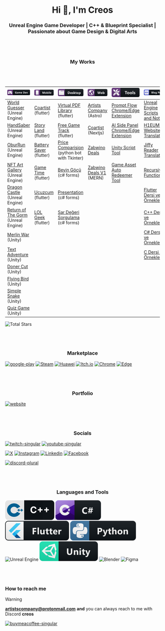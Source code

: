 <h1 align="center">Hi 👋, I'm Creos</h1>
<h3 align="center">Unreal Engine Game Developer | C++ & Blueprint Specialist | Passionate about Game Design & Digital Arts</h3>
<hr style="height:30pt; visibility:hidden;" />

<h3 align="center">My Works</h1>
<hr style="height:30pt; visibility:hidden;" />

| ![Game](https://raw.githubusercontent.com/MikeCodesDotNET/ColoredBadges/master/svg/dev/misc/gamedev.svg)        | ![Mobile](https://raw.githubusercontent.com/MikeCodesDotNET/ColoredBadges/master/svg/dev/misc/mobile.svg)  |   ![Desktop](https://raw.githubusercontent.com/MikeCodesDotNET/ColoredBadges/master/svg/dev/misc/desktop.svg)    | ![Website](https://raw.githubusercontent.com/MikeCodesDotNET/ColoredBadges/master/svg/dev/misc/web.svg)    | ![Tools](https://raw.githubusercontent.com/MikeCodesDotNET/ColoredBadges/master/svg/dev/misc/tools.svg)                                           |  ![Blogs](https://raw.githubusercontent.com/MikeCodesDotNET/ColoredBadges/master/svg/blogs/devto.svg)      |
|-----------------------------------------------------------------------------------------------------------------|------------------------------------------------------------------------------------------------------------|------------------------------------------------------------------------------------------------------------------|------------------------------------------------------------------------------------------------------------|---------------------------------------------------------------------------------------------------------------------------------------------------|------------------------------------------------------------------------------------------------------------|
| [World Guesser](https://store.steampowered.com/app/2402620/World_Guesser/) (Unreal Engine)                      | [Coartist](https://play.google.com/store/apps/details?id=com.artistscompany.coartist) (flutter)            | [Virtual PDF Library](https://github.com/creosB/Virtual-pdf-library) (flutter)                                   | [Artists Company](https://artistscompany.net/) (Astro)                                                     | [Prompt Flow Chrome/Edge Extension](https://chromewebstore.google.com/detail/prompt-flow/dccdogklejddekpeccaelmamopaincni)                        | [Unreal Engine Scripts and Notes](https://github.com/creosB/UnrealScriptsandNotes)                         |
| [HandSaber](https://github.com/creosB/handsaber) (Unreal Engine)                                                | [Story Land](https://play.google.com/store/apps/details?id=com.artistscompany.story_land) (flutter)        | [Free Game Track](https://github.com/creosB/FreeGameTrack) (flutter)                                             | [Coartist](https://coartist.net) (Nextjs)                                                                  | [AI Side Panel Chrome/Edge Extension](https://github.com/creosB/AI-Side-Panel-Extension)                                                          | [H1EUMU Website Translation](https://github.com/creosB/h1emu_langs)                                        |
| [OburRun](https://github.com/creosB/OburRun)      (Unreal Engine)                                               | [Battery Saver](https://github.com/creosB/Battery-Saver) (flutter)                                         | [Price Comparision](https://github.com/creosB/Price-Comparision) (python bot with Tkinter)                       | [Zabwino Deals](https://zabwinodeals.com/)                                                                 | [Unity Script Tool](https://github.com/creosB/Unity-Scripts)                                                                                      | [Jiffy Reader Translation](https://github.com/asieduernest12/jiffyreader.com/pull/23)                      |
| [NFT Art Gallery](https://github.com/creosB/NFT-Art-Gallery) (Unreal Engine)                                    | [Game Time](https://appgallery.huawei.com/app/C103146211)  (flutter)                                       | [Beyin Göçü](https://github.com/creosB/Beyin-Gocu-Application) (c# forms)                                        | [Zabwino Deals V1](https://github.com/creosB/zabwino) (MERN)                                               | [Game Asset Auto Redeemer Tool](https://github.com/creosB/Game-Asset-Auto-Redeemer)                                                             | [Recursive Function](https://github.com/creosB/RecursiveFunction)                                          |
| [Dragon Castle](https://play.google.com/store/apps/details?id=com.artistscompany.dragoncastle) (Unreal Engine)  | [Ucuzcum](https://appgallery.huawei.com/app/C103270749)     (flutter)                                      | [Presentation](https://github.com/creosB/presentation) (c# forms)                                                |                                                                                                            |                                                                                                                                                   | [Flutter Dersi ve Örnekleri](https://github.com/creosB/flutter-dersi-ve-ornekleri)                         |
| [Return of The Gorm](https://github.com/creosB/Return-Of-the-Gorm)   (Unreal Engine)                            | [LOL Geek](https://play.google.com/store/apps/details?id=net.puzzleleaf.LOLGEEK)    (flutter)              | [Sar Değeri Sorgulama](https://github.com/creosB/Sar-degeri-sorgu) (c# forms)                                    |                                                                                                            |                                                                                                                                                   | [C++ Dersi ve Örnekleri](https://github.com/creosB/CPP-ders-ve-ornekleri)                                  |
| [Merlin War](https://github.com/creosB/Merlin-War) (Unity)                                                      |                                                                                                            |                                                                                                                  |                                                                                                            |                                                                                                                                                   | [C# Dersi ve Örnekleri](https://github.com/creosB/C-Sharp-programlama-dersleri)                            |  
| [Text Adventure](https://github.com/creosB/TextAdventure) (Unity)                                               |                                                                                                            |                                                                                                                  |                                                                                                            |                                                                                                                                                   | [C Dersi ve Örnekleri](https://github.com/creosB/C-ders-ve-ornekleri)                                      |
| [Doner Cut](https://github.com/creosB/DonerCut) (Unity)                                                         |                                                                                                            |                                                                                                                  |                                                                                                            |                                                                                                                                                   |                                                                                                            |
| [Flying Bird](https://github.com/creosB/Flying-Bird) (Unity)                                                    |                                                                                                            |                                                                                                                  |                                                                                                            |                                                                                                                                                   |                                                                                                            |
| [Simple Snake](https://github.com/creosB/Simple-Snake) (Unity)                                                  |                                                                                                            |                                                                                                                  |                                                                                                            |                                                                                                                                                   |                                                                                                            |
| [Quiz Game](https://github.com/creosB/bilgi_yarismasi) (Unity)                                                  |                                                                                                            |                                                                                                                  |                                                                                                            |                                                                                                                                                   |                                                                                                            |

![Total Stars](https://img.shields.io/github/stars/creosb)

<hr style="height:30pt; visibility:hidden;" />

<h3 align="center">Marketplace</h3>

[![google-play](https://cdn.jsdelivr.net/npm/@intergrav/devins-badges@3/assets/cozy/available/google-play_vector.svg)](https://play.google.com/store/apps/dev?id=6223046675380899342)
[![Steam](https://cdn.jsdelivr.net/npm/@intergrav/devins-badges@3/assets/cozy/available/steam_vector.svg)](https://store.steampowered.com/app/2402620/World_Guesser/)
[![Huawei](https://raw.githubusercontent.com/creosB/creosB/refs/heads/main/assets/huawei.svg)](https://appgallery.huawei.com/tab/appdetailCommon%7CC103270749%7Cautomore%7Cdoublecolumncardwithstar%7C903547)
[![Itch.io](https://raw.githubusercontent.com/creosB/creosB/refs/heads/main/assets/itchio.svg)](https://artistscompany.itch.io/)
[![Chrome](https://raw.githubusercontent.com/creosB/creosB/refs/heads/main/assets/Chrome%20Web%20Store.svg)](https://chromewebstore.google.com/detail/ai-side-panel/icapcpllhdnnpcmfdcgpnbgchfenmjmg)
[![Edge](https://raw.githubusercontent.com/creosB/creosB/2ca982c79eff856e6bf5bf8f647e8e9eaaab7cb4/assets/Edge.svg)](https://microsoftedge.microsoft.com/addons/search?developer=Artists%20Company)

<hr style="height:30pt; visibility:hidden;" />


<h3 align="center">Portfolio</h3>

[![website](https://cdn.jsdelivr.net/npm/@intergrav/devins-badges@3/assets/cozy/documentation/website_vector.svg)](https://www.artistscompany.net)

<hr style="height:30pt; visibility:hidden;" />

<h3 align="center">Socials</h3>

[![twitch-singular](https://cdn.jsdelivr.net/npm/@intergrav/devins-badges@3/assets/cozy/social/twitch-singular_vector.svg)](https://www.twitch.tv/creosb) 
[![youtube-singular](https://cdn.jsdelivr.net/npm/@intergrav/devins-badges@3/assets/cozy/social/youtube-singular_vector.svg)](https://www.youtube.com/@CreosB)

[![X](https://raw.githubusercontent.com/creosB/creosB/refs/heads/main/assets/X.svg)](https://x.com/CreosB) 
[![Instagram](https://raw.githubusercontent.com/creosB/creosB/refs/heads/main/assets/Instagram.svg)](https://instagram.com/artistscompanyofficial)
[![Linkedin](https://raw.githubusercontent.com/creosB/creosB/refs/heads/main/assets/Linkedin.svg)](https://www.linkedin.com/in/bariseroglu/)
[![Facebook](https://raw.githubusercontent.com/creosB/creosB/refs/heads/main/assets/facebook.svg)](https://fb.com/artistscompanyofficial)

[![discord-plural](https://cdn.jsdelivr.net/npm/@intergrav/devins-badges@3/assets/cozy/social/discord-plural_vector.svg)](https://discord.gg/TZkyjTC)

<hr style="height:30pt; visibility:hidden;" />

<h3 align="center">Languages and Tools</h3>

![C++](https://raw.githubusercontent.com/jvc-byte/ColoredBadges/refs/heads/master/svg/dev/languages/C%2B%2B.svg)
![C#](https://raw.githubusercontent.com/MikeCodesDotNET/ColoredBadges/master/svg/dev/languages/csharp.svg)
![Flutter](https://raw.githubusercontent.com/MikeCodesDotNET/ColoredBadges/master/svg/dev/frameworks/flutter.svg)
![Python](https://raw.githubusercontent.com/MikeCodesDotNET/ColoredBadges/master/svg/dev/languages/python.svg)
![Unreal Engine](https://raw.githubusercontent.com/creosB/creosB/refs/heads/main/assets/unreal%20engine.svg)
![Unity](https://raw.githubusercontent.com/MikeCodesDotNET/ColoredBadges/master/svg/dev/frameworks/unity.svg)
![Blender](https://raw.githubusercontent.com/creosB/creosB/refs/heads/main/assets/Blender.svg)
![Figma](https://github.com/creosB/creosB/blob/main/assets/figma.svg)

<hr style="height:30pt; visibility:hidden;" />

### How to reach me
> [!Warning]  
> **artistscompany@protonmail.com**
> **and** you can always reach to me with Discord **creos**

[![buymeacoffee-singular](https://cdn.jsdelivr.net/npm/@intergrav/devins-badges@3/assets/compact/donate/buymeacoffee-singular_vector.svg)](https://www.buymeacoffee.com/creos)
